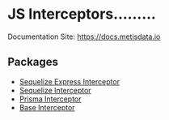 # JS Interceptors.........

Documentation Site: https://docs.metisdata.io

## Packages

- [Sequelize Express Interceptor](./packages/sequelize-express-interceptor)
- [Sequelize Interceptor](./packages/sequelize-interceptor)
- [Prisma Interceptor](./packages/prisma-interceptor)
- [Base Interceptor](./packages/base-interceptor)
